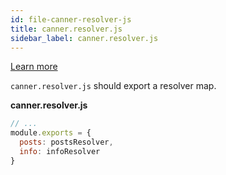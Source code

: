 ```yaml
---
id: file-canner-resolver-js
title: canner.resolver.js
sidebar_label: canner.resolver.js
---
```


[Learn more](http://framework.canner.io/docs/guides-resolver.html)

`canner.resolver.js` should export a resolver map.

**canner.resolver.js**

```js
// ...
module.exports = {
  posts: postsResolver,
  info: infoResolver
}
```